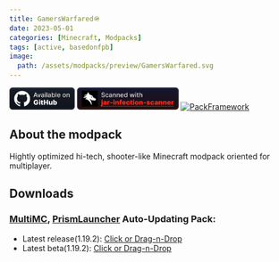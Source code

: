 ```yaml
---
title: GamersWarfared🪖
date: 2023-05-01
categories: [Minecraft, Modpacks]
tags: [active, basedonfpb]
image:
  path: /assets/modpacks/preview/GamersWarfared.svg
---
```

<a href="https://github.com/GamersModpacks/GamersWarfared"><img alt="SourceCode" height="40" src="/assets/badges/github_vector.svg"></a>
<a href="https://github.com/overwolf/jar-infection-scanner"><img alt="jar-infection-scanner" height="40" src="/assets/badges/jar-infection-scanner.svg"></a> 
<a href="https://den4enko.github.io/posts/PackFramework/"><img alt="PackFramework" height="40" src="https://den4enko.github.io/PackFramework/badge.svg"></a>
## About the modpack
Hightly optimized hi-tech, shooter-like Minecraft modpack oriented for multiplayer.

## Downloads
### [MultiMC](https://multimc.org/), [PrismLauncher](https://prismlauncher.org/) Auto-Updating Pack:
- Latest release(1.19.2): [Click or Drag-n-Drop](/GamersWarfared/GamersWarfared.zip)
- Latest beta(1.19.2): [Click or Drag-n-Drop](/GamersWarfared/GamersWarfared-Beta.zip)
